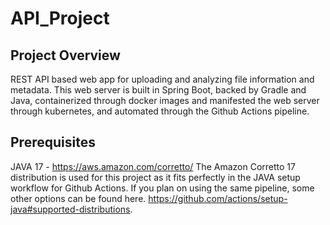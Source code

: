 # API_Project

## Project Overview
REST API based web app for uploading and analyzing file information and metadata. This web server is built in Spring Boot, backed by Gradle and Java, containerized through docker images and manifested the web server through kubernetes, and automated through the Github Actions pipeline.

## Prerequisites
JAVA 17 - https://aws.amazon.com/corretto/
The Amazon Corretto 17 distribution is used for this project as it fits perfectly in the JAVA setup workflow for Github Actions. If you plan on using the same pipeline, some other options can be found here. https://github.com/actions/setup-java#supported-distributions.
